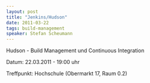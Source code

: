 ```yaml
---
layout: post
title: "Jenkins/Hudson"
date: 2011-03-22
tags: build-management
speaker: Stefan Scheumann
---
```


Hudson - Build Management und Continuous Integration

Datum: 22.03.2011 - 19:00 uhr

Treffpunkt: Hochschule (Obermarkt 17, Raum 0.2)
 